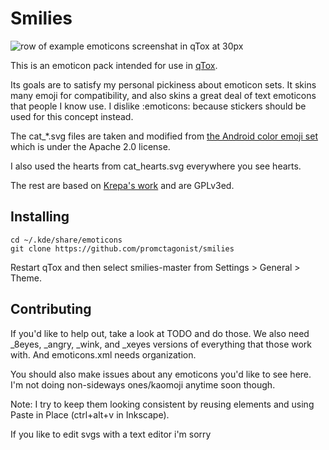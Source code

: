 # Smilies

![row of example emoticons screenshat in qTox at 30px](https://raw.github.com/ProMcTagonist/smilies/master/sample.png "row of example emoticons screenshat in qTox at 30px")

This is an emoticon pack intended for use in [qTox](github.com/tux3/qtox).

Its goals are to satisfy my personal pickiness about emoticon sets. It skins many emoji for compatibility, and also skins a great deal of text emoticons that people I know use. I dislike :emoticons: because stickers should be used for this concept instead.

The cat_*.svg files are taken and modified from [the Android color emoji set](https://code.google.com/p/noto/source/browse/#git%2Fcolor_emoji) 
which is under the Apache 2.0 license. 

I also used the hearts from cat_hearts.svg everywhere you see hearts.

The rest are based on [Krepa's work](https://github.com/tux3/qTox/tree/master/smileys/krepa098) and are GPLv3ed.


## Installing

```
cd ~/.kde/share/emoticons 
git clone https://github.com/promctagonist/smilies
```
Restart qTox and then select smilies-master from Settings > General > Theme.


## Contributing

If you'd like to help out, take a look at TODO and do those. We also need _8eyes, _angry, _wink, and _xeyes versions of everything that those work with. And emoticons.xml needs organization.

You should also make issues about any emoticons you'd like to see here. I'm not doing non-sideways ones/kaomoji anytime soon though.

Note: I try to keep them looking consistent by reusing elements and using Paste in Place (ctrl+alt+v in Inkscape). 

If you like to edit svgs with a text editor i'm sorry

